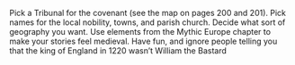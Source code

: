 Pick a Tribunal for the covenant (see the map on pages 200 and 201). Pick names for the local nobility, towns, and parish church. Decide what sort of geography you want. Use elements from the Mythic Europe chapter to make your stories feel medieval. Have fun, and ignore people telling you that the king of England in 1220 wasn’t William the Bastard